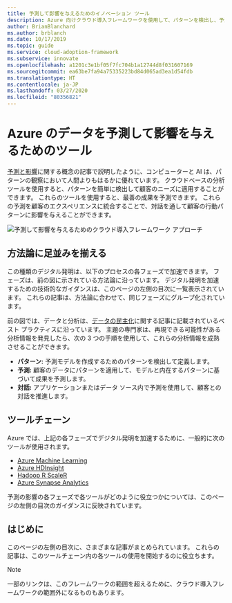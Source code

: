 ```yaml
---
title: 予測して影響を与えるためのイノベーション ツール
description: Azure 向けクラウド導入フレームワークを使用して、パターンを検出し、予測を統合し、顧客の行動に影響を与えるのに役立つ分析ツールを見つけます。
author: BrianBlanchard
ms.author: brblanch
ms.date: 10/17/2019
ms.topic: guide
ms.service: cloud-adoption-framework
ms.subservice: innovate
ms.openlocfilehash: a1201c3e1bf05f7fc704b1a12744d8f031607169
ms.sourcegitcommit: ea63be7fa94a75335223bd84d065ad3ea1d54fdb
ms.translationtype: HT
ms.contentlocale: ja-JP
ms.lasthandoff: 03/27/2020
ms.locfileid: "80356821"
---
```

# <a name="tools-to-predict-and-influence-data-in-azure"></a>Azure のデータを予測して影響を与えるためのツール

[予測と影響](../considerations/predict.md)に関する概念の記事で説明したように、コンピューターと AI は、パターンの観察において人間よりもはるかに優れています。 クラウドベースの分析ツールを使用すると、パターンを簡単に検出して顧客のニーズに適用することができます。 これらのツールを使用すると、最善の成果を予測できます。 これらの予測を顧客のエクスペリエンスに統合することで、対話を通して顧客の行動パターンに影響を与えることができます。

![予測して影響を与えるためのクラウド導入フレームワーク アプローチ](../../_images/innovate/predict-and-influence.png)

## <a name="alignment-to-the-methodology"></a>方法論に足並みを揃える

この種類のデジタル発明は、以下のプロセスの各フェーズで加速できます。 フェーズは、前の図に示されている方法論に沿っています。 デジタル発明を加速するための技術的なガイダンスは、このページの左側の目次に一覧表示されています。 これらの記事は、方法論に合わせて、同じフェーズにグループ化されています。

前の図では、データと分析は、[データの民主化](./data.md)に関する記事に記載されているベスト プラクティスに沿っています。 主題の専門家は、再現できる可能性がある分析情報を発見したら、次の 3 つの手順を使用して、これらの分析情報を成熟させることができます。

- **パターン:** 予測モデルを作成するためのパターンを検出して定義します。
- **予測:** 顧客のデータにパターンを適用して、モデルと内在するパターンに基づいて成果を予測します。
- **対話:** アプリケーションまたはデータ ソース内で予測を使用して、顧客との対話を推進します。

## <a name="toolchain"></a>ツールチェーン

Azure では、上記の各フェーズでデジタル発明を加速するために、一般的に次のツールが使用されます。

- [Azure Machine Learning](https://docs.microsoft.com/azure/machine-learning)
- [Azure HDInsight](https://docs.microsoft.com/azure/hdinsight)
- [Hadoop R ScaleR](https://docs.microsoft.com/azure/hdinsight/hdinsight-hadoop-r-scaler-sparkr)
- [Azure Synapse Analytics](https://docs.microsoft.com/azure/synapse-analytics)

予測の影響の各フェーズで各ツールがどのように役立つかについては、このページの左側の目次のガイダンスに反映されています。

## <a name="get-started"></a>はじめに

このページの左側の目次に、さまざまな記事がまとめられています。 これらの記事は、このツールチェーン内の各ツールの使用を開始するのに役立ちます。

> [!NOTE]
> 一部のリンクは、このフレームワークの範囲を超えるために、クラウド導入フレームワークの範囲外になるものもあります。
